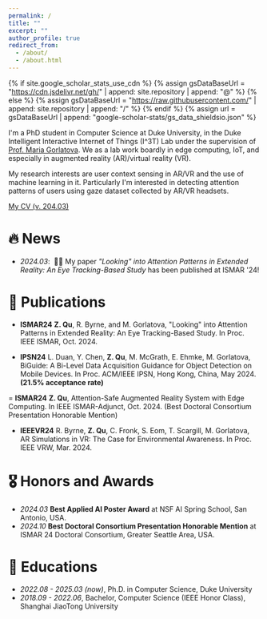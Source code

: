 ```yaml
---
permalink: /
title: ""
excerpt: ""
author_profile: true
redirect_from: 
  - /about/
  - /about.html
---
```


{% if site.google_scholar_stats_use_cdn %}
{% assign gsDataBaseUrl = "https://cdn.jsdelivr.net/gh/" | append: site.repository | append: "@" %}
{% else %}
{% assign gsDataBaseUrl = "https://raw.githubusercontent.com/" | append: site.repository | append: "/" %}
{% endif %}
{% assign url = gsDataBaseUrl | append: "google-scholar-stats/gs_data_shieldsio.json" %}

<span class='anchor' id='about-me'></span>

I'm a PhD student in Computer Science at Duke University, in the Duke Intelligent Interactive Internet of Things (I^3T) Lab under the supervision of [Prof. Maria Gorlatova](https://maria.gorlatova.com/). We as a lab work boardly in edge computing, IoT, and especially in augmented reality (AR)/virtual reality (VR).

My research interests are user context sensing in AR/VR and the use of machine learning in it. Particularly I'm interested in detecting attention patterns of users using gaze dataset collected by AR/VR headsets. 

[My CV (v. 204.03)](../files/cv.pdf)


# 🔥 News
- *2024.03*: &nbsp;🎉🎉  My paper *"Looking" into Attention Patterns in Extended Reality: An Eye Tracking-Based Study* has been published at ISMAR '24! 

# 📝 Publications 
- **ISMAR24** **Z. Qu**, R. Byrne, and M. Gorlatova, "Looking" into Attention Patterns in Extended Reality: An Eye Tracking-Based Study. In Proc. IEEE ISMAR, Oct. 2024.

- **IPSN24** L. Duan, Y. Chen, **Z. Qu**, M. McGrath, E. Ehmke, M. Gorlatova, BiGuide: A Bi-Level Data Acquisition Guidance for Object Detection on Mobile Devices. In Proc. ACM/IEEE IPSN, Hong Kong, China, May 2024. **(21.5% acceptance rate)**

= **ISMAR24** **Z. Qu**, Attention-Safe Augmented Reality System with Edge Computing. In IEEE ISMAR-Adjunct, Oct. 2024.  (Best Doctoral Consortium Presentation Honorable Mention)

- **IEEEVR24** R. Byrne, **Z. Qu**, C. Fronk, S. Eom, T. Scargill, M. Gorlatova, AR Simulations in VR: The Case for Environmental Awareness. In Proc. IEEE VRW, Mar. 2024.


# 🎖 Honors and Awards
- *2024.03* **Best Applied AI Poster Award** at NSF AI Spring School, San Antonio, USA.
- *2024.10* **Best Doctoral Consortium Presentation Honorable Mention** at ISMAR 24 Doctoral Consortium, Greater Seattle Area, USA. 

# 📖 Educations
- *2022.08 - 2025.03 (now)*, Ph.D. in Computer Science, Duke University
- *2018.09 - 2022.06*, Bachelor, Computer Science (IEEE Honor Class), Shanghai JiaoTong University
